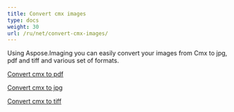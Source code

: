 ```yaml
---
title: Convert cmx images
type: docs
weight: 30
url: /ru/net/convert-cmx-images/
---
```

Using Aspose.Imaging you can easily convert your images from Cmx to jpg, pdf and tiff and various set of formats.

[Convert cmx to pdf](/imaging/ru/net/convert-cmx-to-pdf/)

[Convert cmx to jpg](/imaging/ru/net/convert-cmx-to-jpg/)

[Convert cmx to tiff](/imaging/ru/net/convert-cmx-to-tiff/)
